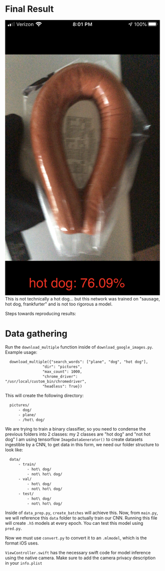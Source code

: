 # Final Result
![Hot dog detector](hotdog.png)
This is not technically a hot dog... but this network was trained on "sausage, hot dog, frankfurter" and is not too rigorous a model.

Steps towards reproducing results:
  # Data gathering
  Run the `download_multiple` function inside of `download_google_images.py`. Example usage:
  
      download_multiple({"search_words": ["plane", "dog", "hot dog"],
                     "dir": "pictures",
                     "max_count": 1000,
                     "chrome_driver": "/usr/local/custom_bin/chromedriver",
                     "headless": True})

This will create the following directory:
      
      pictures/
          - dog/
          - plane/
          - /hot\ dog/
          


We are trying to train a binary classifier, so you need to condense the previous folders into 2 classes: my 2 classes are "hot dog" and "not hot dog" I am using tensorflow `ImageDataGenerator()` to create datasets ingestible by a CNN, to get data in this form, we need our folder structure to look like:
      
      data/
          - train/
              - hot\ dog/
              - not\ hot\ dog/
          - val/
              - hot\ dog/
              - not\ hot\ dog/
          - test/
              - hot\ dog/
              - not\ hot\ dog/
          
      
Inside of `data_prep.py`, `create_batches` will achieve this.
Now, from `main.py`, we will reference this `data` folder to actually train our CNN. Running this file will create `.h5` models at every epoch. You can test this model using `pred.py`.

Now we must use `convert.py` to convert it to an `.mlmodel`, which is the format iOS uses.

`ViewController.swift` has the necessary swift code for model inference using the native camera. Make sure to add the camera privacy description in your `info.plist`
